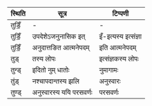 | स्थिति | सूत्र | टिप्पणी |
| ----- | ------- | ------ |
| तुडिँ॒ | - | - |
| तुडिँ॒ | उपदेशेऽजनुनासिक इत् | इँ-इत्यस्य इत्संज्ञा |
| तुडिँ॒ | अनुदात्तङित आत्मनेपदम् | इति आत्मनेपदम् |
| तुड् | तस्य लोपः | इत्संज्ञकस्य लोपः |
| तुन्ड् | इदितो नुम् धातोः | नुमागामः |
| तुंड् | नश्चापदान्तस्य झलि | अनुस्वारः |
| तुण्ड् | अनुस्वारस्य ययि परसवर्णः | परसवर्णः |
